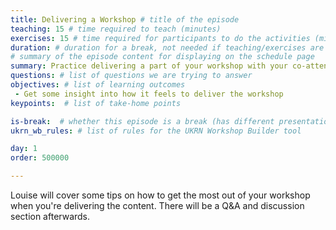 ```yaml
---
title: Delivering a Workshop # title of the episode
teaching: 15 # time required to teach (minutes)
exercises: 15 # time required for participants to do the activities (minutes)
duration: # duration for a break, not needed if teaching/exercises are present (minutes)
# summary of the episode content for displaying on the schedule page
summary: Practice delivering a part of your workshop with your co-attendees.
questions: # list of questions we are trying to answer
objectives: # list of learning outcomes
 - Get some insight into how it feels to deliver the workshop
keypoints:  # list of take-home points

is-break:  # whether this episode is a break (has different presentation)
ukrn_wb_rules: # list of rules for the UKRN Workshop Builder tool

day: 1
order: 500000

---
```


Louise will cover some tips on how to get the most out of your workshop when you're delivering the content.
There will be a Q&A and discussion section afterwards.
